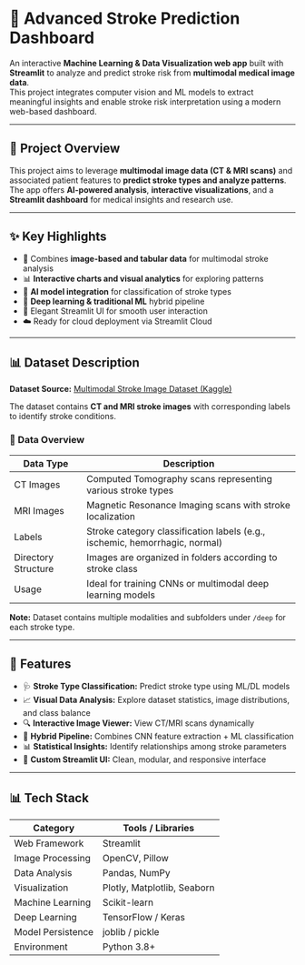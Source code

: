 # 🧠 Advanced Stroke Prediction Dashboard  

An interactive **Machine Learning & Data Visualization web app** built with **Streamlit** to analyze and predict stroke risk from **multimodal medical image data**.  
This project integrates computer vision and ML models to extract meaningful insights and enable stroke risk interpretation using a modern web-based dashboard.

---

## 🚀 Project Overview  

This project aims to leverage **multimodal image data (CT & MRI scans)** and associated patient features to **predict stroke types and analyze patterns**.  
The app offers **AI-powered analysis**, **interactive visualizations**, and a **Streamlit dashboard** for medical insights and research use.

---

## ✨ Key Highlights  

- 🧩 Combines **image-based and tabular data** for multimodal stroke analysis  
- 📊 **Interactive charts and visual analytics** for exploring patterns  
- 🤖 **AI model integration** for classification of stroke types  
- 🧠 **Deep learning & traditional ML** hybrid pipeline  
- 🎨 Elegant Streamlit UI for smooth user interaction  
- ☁️ Ready for cloud deployment via Streamlit Cloud  

---

## 📊 Dataset Description  

**Dataset Source:** [Multimodal Stroke Image Dataset (Kaggle)](https://www.kaggle.com/datasets/turkertuncer/multimodal-stroke-image-dataset?select=deep)

The dataset contains **CT and MRI stroke images** with corresponding labels to identify stroke conditions.  

### 🩻 Data Overview  

| Data Type | Description |
|------------|-------------|
| CT Images | Computed Tomography scans representing various stroke types |
| MRI Images | Magnetic Resonance Imaging scans with stroke localization |
| Labels | Stroke category classification labels (e.g., ischemic, hemorrhagic, normal) |
| Directory Structure | Images are organized in folders according to stroke class |
| Usage | Ideal for training CNNs or multimodal deep learning models |

**Note:** Dataset contains multiple modalities and subfolders under `/deep` for each stroke type.  

---

## 🧠 Features  

- 🩺 **Stroke Type Classification:** Predict stroke type using ML/DL models  
- 📈 **Visual Data Analysis:** Explore dataset statistics, image distributions, and class balance  
- 🔍 **Interactive Image Viewer:** View CT/MRI scans dynamically  
- 🧮 **Hybrid Pipeline:** Combines CNN feature extraction + ML classification  
- 📊 **Statistical Insights:** Identify relationships among stroke parameters  
- 🌈 **Custom Streamlit UI:** Clean, modular, and responsive interface  

---

## 📊 Tech Stack
| Category          | Tools / Libraries           |
| ----------------- | --------------------------- |
| Web Framework     | Streamlit                   |
| Image Processing  | OpenCV, Pillow              |
| Data Analysis     | Pandas, NumPy               |
| Visualization     | Plotly, Matplotlib, Seaborn |
| Machine Learning  | Scikit-learn                |
| Deep Learning     | TensorFlow / Keras          |
| Model Persistence | joblib / pickle             |
| Environment       | Python 3.8+                 |

